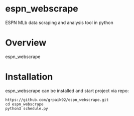 # espn_webscrape
ESPN MLb data scraping and analysis tool in python

# Overview
espn_webscrape  

# Installation
espn_webscrape can be installed and start project via repo: 
```
https://github.com/grpaik92/espn_webscrape.git
cd espn_webscrape
python3 schedule.py
```
